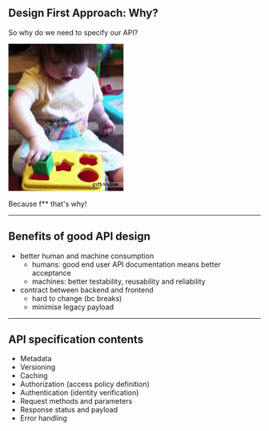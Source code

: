 ## Design First Approach: Why?

So why do we need to specify our API? <!-- .element: class="fragment" data-fragment-index="1" -->

![When the API is too much trouble...](images/01-why.gif "When the API is too much trouble...") <!-- .element: class="fragment" data-fragment-index="3" -->

Because f** that's why! <!-- .element: class="fragment" data-fragment-index="2" -->

---

## Benefits of good API design

* better human and machine consumption <!-- .element: class="fragment" -->
  * humans: good end user API documentation means better acceptance
  * machines: better testability, reusability and reliability
* contract between backend and frontend <!-- .element: class="fragment" -->
  * hard to change (bc breaks)
  * minimise legacy payload

---

## API specification contents 

* Metadata <!-- .element: class="fragment" -->
* Versioning <!-- .element: class="fragment" -->
* Caching <!-- .element: class="fragment" -->
* Authorization (access policy definition) <!-- .element: class="fragment" -->
* Authentication (identity verification) <!-- .element: class="fragment" -->
* Request methods and parameters <!-- .element: class="fragment" -->
* Response status and payload <!-- .element: class="fragment" -->
* Error handling <!-- .element: class="fragment" -->
